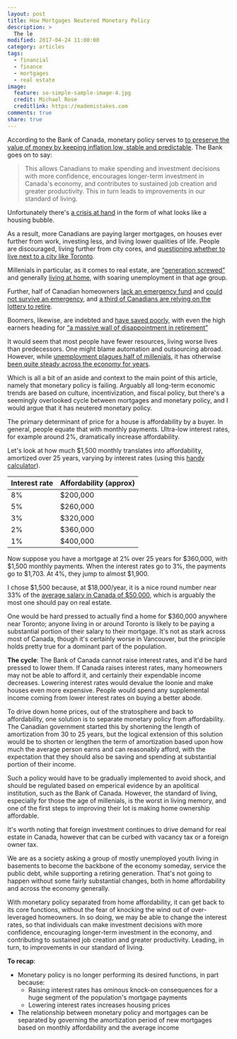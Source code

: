```yaml
---
layout: post
title: How Mortgages Neutered Monetary Policy
description: >
  The le
modified: 2017-04-24 11:00:00
category: articles
tags:
  - financial
  - finance
  - mortgages
  - real estate
image:
  feature: so-simple-sample-image-4.jpg
  credit: Michael Rose
  creditlink: https://mademistakes.com
comments: true
share: true
---
```


According to the Bank of Canada, monetary policy serves to [to preserve the value of money by keeping inflation low, stable and predictable](http://www.bankofcanada.ca/core-functions/monetary-policy/).  The Bank goes on to say:

> This allows Canadians to make spending and investment decisions with more confidence, encourages longer-term investment in Canada's economy, and contributes to sustained job creation and greater productivity. This in turn leads to improvements in our standard of living.

Unfortunately there's [a crisis at hand](http://www.cbc.ca/news/business/toronto-housing-bmo-td-1.4028032) in the form of what looks like a housing bubble.

As a result, more Canadians are paying larger mortgages, on houses ever further from work, investing less, and living lower qualities of life.  People are discouraged, living further from city cores, and [questioning whether to live next to a city like Toronto](https://www.theglobeandmail.com/news/toronto/how-employers-are-feeling-the-wrath-of-torontos-housing-bubble/article34711867/).

Millenials in particular, as it comes to real estate, are [“generation screwed”](https://www.thestar.com/opinion/commentary/2017/02/22/millennials-are-generation-screwed-on-real-estate.html) and generally [living at home](http://fortune.com/2017/04/20/millennials-living-with-parents/), with soaring unemployment in that age group.

Further, half of Canadian homeowners [lack an emergency fund](http://globalnews.ca/news/3085917/nearly-half-of-canadian-homeowners-lack-proper-emergency-fund-survey/) and [could not survive an emergency](http://business.financialpost.com/personal-finance/canadians-raid-rainy-day-funds-but-many-still-struggle-to-cover-unexpected-costs-bmo-survey-says), and [a third of Canadians are relying on the lottery to retire](http://www.canadianbusiness.com/blogs-and-comment/retirement-lottery/).

Boomers, likewise, are indebted and [have saved poorly](https://www.theglobeandmail.com/globe-investor/retirement/retire-planning/high-debt-loads-weigh-on-baby-boomers-and-their-retirement-plans/article27169889/), with even the high earners heading for [“a massive wall of disappointment in retirement”](https://www.theglobeandmail.com/globe-investor/retirement/retire-lifestyle/how-boomers-living-the-high-life-are-at-risk-in-retirement/article34394783/)

It would seem that most people have fewer resources, living worse lives than predecessors.  One might blame automation and outsourcing abroad. However, while [unemployment plagues half of millenials](http://business.financialpost.com/news/economy/canadian-millennials-still-stuck-in-the-basement-as-youth-unemployment-surges), it has otherwise [been quite steady across the economy for years](http://www.tradingeconomics.com/canada/unemployment-rate).

Which is all a bit of an aside and context to the main point of this article, namely that monetary policy is failing.  Arguably all long-term economic trends are based on culture, incentivization, and fiscal policy, but there's a seemingly overlooked cycle between mortgages and monetary policy, and I would argue that it has neutered monetary policy.

The primary determinant of price for a house is affordability by a buyer.  In general, people equate that with monthly payments.  Ultra-low interest rates, for example around 2%, dramatically increase affordability.

Let's look at how much $1,500 monthly translates into affordability, amortized over 25 years, varying by interest rates (using this [handy calculator](http://cgi.scotiabank.com/mortgage/payment/en/payment.html)).

| Interest rate | Affordability (approx) | 
| --- | --- |
| 8% | $200,000 |
| 5% | $260,000 | 
| 3% | $320,000 |
| 2% | $360,000 |
| 1% | $400,000 |

Now suppose you have a mortgage at 2% over 25 years for $360,000, with $1,500 monthly payments.  When the interest rates go to 3%, the payments go to $1,703.  At 4%, they jump to almost $1,900.

I chose $1,500 because, at $18,000/year, it is a nice round number near 33% of the [average salary in Canada of $50,000](https://careers.workopolis.com/advice/how-much-money-are-we-earning-the-average-canadian-wages-right-now/), which is arguably the most one should pay on real estate.

One would be hard pressed to actually find a home for $360,000 anywhere near Toronto; anyone living in or around Toronto is likely to be paying a substantial portion of their salary to their mortgage.  It's not as stark across most of Canada, though it's certainly worse in Vancouver, but the principle holds pretty true for a dominant part of the population.

<b>The cycle</b>:  The Bank of Canada cannot raise interest rates, and it'd be hard pressed to lower them.  If Canada raises interest rates, many homeowners may not be able to afford it, and certainly their expendable income decreases.  Lowering interest rates would devalue the loonie and make houses even more expensive.  People would spend any supplemental income coming from lower interest rates on buying a better abode.

To drive down home prices, out of the stratosphere and back to affordability, one solution is to separate monetary policy from affordability.  The Canadian government started this by shortening the length of amortization from 30 to 25 years, but the logical extension of this solution would be to shorten or lengthen the term of amortization based upon how much the average person earns and can reasonably afford, with the expectation that they should also be saving and spending at substantial portion of their income.

Such a policy would have to be gradually implemented to avoid shock, and should be regulated based on emperical evidence by an apolitical institution, such as the Bank of Canada.  However, the standard of living, especially for those the age of millenials, is the worst in living memory, and one of the first steps to improving their lot is making home ownership affordable.

It's worth noting that foreign investment continues to drive demand for real estate in Canada, however that can be curbed with vacancy tax or a foreign owner tax.

We are as a society asking a group of mostly unemployed youth living in basements to become the backbone of the economy someday, service the public debt, while supporting a retiring generation.  That's not going to happen without some fairly substantial changes, both in home affordability and across the economy generally.

With monetary policy separated from home affordability, it can get back to its core functions, without the fear of knocking the wind out of over-leveraged homeowners.  In so doing, we may be able to change the interest rates, so that individuals can make investment decisions with more confidence, encouraging longer-term investment in the economy, and contributing to sustained job creation and greater productivity.  Leading, in turn, to improvements in our standard of living.

<b>To recap</b>:

- Monetary policy is no longer performing its desired functions, in part because:
  - Raising interest rates has ominous knock-on consequences for a huge segment of the population's mortgage payments
  - Lowering interest rates increases housing prices
- The relationship between monetary policy and mortgages can be separated by governing the amortization period of new mortgages based on monthly affordability and the average income
